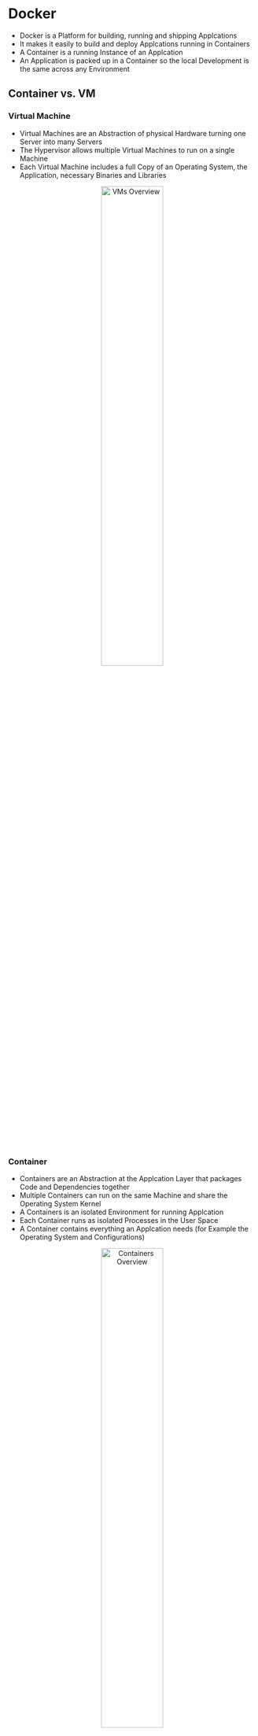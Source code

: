 # Docker

* Docker is a Platform for building, running and shipping Applcations
* It makes it easily to build and deploy Applcations running in Containers
* A Container is a running Instance of an Applcation
* An Application is packed up in a Container so the local Development is the same across any Environment

## Container vs. VM

### Virtual Machine

* Virtual Machines are an Abstraction of physical Hardware turning one Server into many Servers
* The Hypervisor allows multiple Virtual Machines to run on a single Machine
* Each Virtual Machine includes a full Copy of an Operating System, the Application, necessary Binaries and Libraries

<p align="center">
    <img src="https://user-images.githubusercontent.com/29623199/133385406-3a51903c-52ae-4f2a-856a-413d4eab9923.JPG" alt="VMs Overview" width="50%"/>
</P>

### Container

* Containers are an Abstraction at the Applcation Layer that packages Code and Dependencies together
* Multiple Containers can run on the same Machine and share the Operating System Kernel
* A Containers is an isolated Environment for running Applcation
* Each Container runs as isolated Processes in the User Space
* A Container contains everything an Applcation needs (for Example the Operating System and Configurations)

<p align="center">
    <img src="https://user-images.githubusercontent.com/29623199/133127358-9b10c4d4-a74a-4630-9730-b400ad8e3af9.JPG" alt="Containers Overview" width="50%"/>
</P>

## Image

* An Image is a File used to execute Code in a Container
* It contains a Set of Instructions to build a Container
* It contains the Application Code, Libraries, Tools and everything needed to run a Application

### Image Layer

* Layers are used to speed up to pull Images

### Distroless Docker Images

* Distroless Images contain only the Application and its Runtime Dependencies
* They do not contain Package Managers, Shells or any other programs that are to find in a standard Linux Distribution

## Docker Volumes

* Volumes allow Data to be shared between Containers (and Contaienr) and Host
* With Volumes can Data be kept after Containers stopped running
* __bind mount__: A Bind Mount allows the Host to share it own File System with the
  Container ```-v host-path:container:path```
* __volume__: Docker Volume is a Volume which is managed by Docker
* __tmpfs mount__: A Value that is mounted to the RAM

<p align="center">
    <img src="https://user-images.githubusercontent.com/29623199/133401039-0a8f9fee-fb26-4daa-b49a-f0b02e2ae707.JPG" alt="Volumes Overview" width="50%"/>
</P>

## Docker Architecture

* The Docker Architecture follows the Client-Server Approach
* The Client is the used CLI (Terminal) and Server is the Docker Host (Hosting System of Docker)
* The Docker Daemon on the Server is responsible to handle Commands from the Client
* The Docker Daemon fetches Images from local or remote Registries, and stores it on the Server (Hosting System of
  Docker)
* The Docker Daemon runs Containers of downloaded or created Images on the Hosting System of Docker

* The Client communicates with the Docker Daemon via the Unix Socket (/var/run/docker.sock)
* A Unix Socket is an inter-process Communication Mechanism that allows bidirectional Data Exchange between Processes
  running on the same Machine

<p align="center">
    <img src="https://user-images.githubusercontent.com/29623199/133390369-07921d96-69bc-47fd-8909-3f9351d10069.JPG" alt="Docker Architecture" width="50%"/>
</P>

## Docker Registries

* Docker Registries are a Storage and Distribution System for Docker Images
* Images can be pulled or pushed into Docker Registries
* Docker Registries can be public or private
    * Public Registries are aviable for everyone
    * Private Registries are only aviable for the Owners

<p align="center">
    <img src="https://user-images.githubusercontent.com/29623199/133730387-a9315406-0915-42f7-b825-ba06d63ee412.JPG" alt="Docker Registry" width="50%"/>
</P>

## Docker Network

* A Docker Network allows to communicate Containers between eachother
* First a Docker Network it created then it is attached to the Containers
* In Docker Networks, the Cotnainer Name corresponds to the Host Name

<p align="center">
    <img src="https://user-images.githubusercontent.com/29623199/133881078-e5b287e6-f7fe-4531-903a-ca015d7564c4.JPG" alt="Docker Registry" width="50%"/>
</P>

```docker
docker network create my-network
docker network inspect my-network
docker run --name mongo-db -d --network my-network -p 27017:27017 \
    -e MONGO_INITDB_ROOT_USERNAME=username \
    -e MONGO_INITDB_ROOT_PASSWORD=password \
    mongo:4.2
docker run --name mongo-express --network my-network -d -p 8081:8081 \
    -e ME_CONFIG_MONGODB_ADMINUSERNAME=username \
    -e ME_CONFIG_MONGODB_ADMINPASSWORD=password \
    -e ME_CONFIG_MONGODB_SERVER=mongo-db \
    mongo-express:0.54.0
docker logs mongo-express
docker network connect my-network mongo-express
docker network disconnect my-network mongo-express
docker network rm my-network
```

### Network Drivers

* Bridge(default): Bridge Networks are used when Applications run in standalone Containers that need to communicate
* Host: For standalone Containers, remove Network Isolation between the Container and the Docker Host, and use the
  Host’s networking directly
* Overlay: Overlay Networks connect multiple Docker Daemons together and enable Swarm Services to communicate with each
  other
* Macvlan: Macvlan Networks allow to assign a MAC address to a Container, making it appear as a physical Device on the
  Network
* None: For this Container, disable all Networking

## Docker Commands

| Command                                                                           | Description                                                                                                                                                                                    |
| --------------------------------------------------------------------------------- | ---------------------------------------------------------------------------------------------------------------------------------------------------------------------------------------------- |
| docker run IMAGE                                                                  | Starts or creates a new Container from an Image                                                                                                                                                |
| docker start ID                                                                   | Starts a given Container with an ID                                                                                                                                                            |
| docker stop ID                                                                    | Stops a given Container with an ID                                                                                                                                                             |
| docker rm ID                                                                      | Removes a stopped Container with an ID                                                                                                                                                         |
| docker rm -f ID                                                                   | Removes a running Container with an ID                                                                                                                                                         |
|                                                                                   |                                                                                                                                                                                                |
| docker logs ID                                                                    | Shows Logs of the given Container                                                                                                                                                              |
| docker logs ID -f                                                                 | Shows dynamically Logs of the given Container                                                                                                                                                  |
| docker exec ID env                                                                | Gets the Environment Variables of the Container                                                                                                                                                |
| docker exec ID ls                                                                 | Lists Files from Working Directory of the Container                                                                                                                                            |
|                                                                                   |                                                                                                                                                                                                |
| docker run --name name IMAGE                                                      | Names the Cotnainer with the given Name "name"                                                                                                                                                 |
| docker run -p 81:80 IMAGE                                                         | Exposes the Port on the Host to Port 80 inside the Cotnainer                                                                                                                                   |
| docker run -d IMAGE                                                               | Runs the Container in Background and prints its ID                                                                                                                                             |
|                                                                                   |                                                                                                                                                                                                |
| docker image ls                                                                   | Show all downloaded or created Images                                                                                                                                                          |
| docker image rm IMAGE                                                             | Deletes downloaded or created Image with Image Name                                                                                                                                            |
| docker pull IMAGE                                                                 | Pulls an Image from the Repository                                                                                                                                                             |
| docker image inspect IMAGE                                                        | Inspects an downloaded or created Image                                                                                                                                                        |
|                                                                                   |                                                                                                                                                                                                |
| docker exec -it ID sh                                                             | Runs the Default Shell in a Container in interactive Mode (Allows to execute Commands to Container from the Terminal)                                                                          |
| docker run -v $PWD:/tmp bash bash -c "echo foo > tmp/bar.txt && cat /tmp/bar.txt" | Creates a Volume in the Working Directory (PWD - Print Working Directory), then creates a File "bar.txt" with Input "foo" in the mounted Directory, after prints the Input of the created File |
|                                                                                   |                                                                                                                                                                                                |
| docker volume ls                                                                  | Lists all Volumes that are managed by Docker                                                                                                                                                   |
| docker volume create vol1                                                         | Creates a Volume that is managed by Docker with Name "vol1"                                                                                                                                    |
| docker volume inspect vol1                                                        | Inspect a Volume that is managed by Docker with Name "vol1"                                                                                                                                    |
| docker run -v vol1:/tmp bash                                                      | Creates a Container that is using the Volume "vol1" which is managed by Docker                                                                                                                 |
| docker volume rm vol1                                                             | Deletes unused Volume with Name "vol1" which si managed by Docker                                                                                                                              |
|                                                                                   |                                                                                                                                                                                                |
| docker tag bash:latest bash:1                                                     | Creates a new Image from Image "bash:latest" with Tag "1"                                                                                                                                      |
| docker run bash-v1 -d bash:1                                                      | Runs a Container from the Image with Tag "1"                                                                                                                                                   |

## Dockerfile

* A Dockerfile is a Set of Commands used to assemble a (Docker) Image

```docker
FROM nginx
COPY . /tmp
```

* Setting the Base Image "nginx" and copy all Files from the Source (current Directory) inside the Container "/tmp"

```docker
docker build ./Dockerfile -t customImage
docker run --name customName -d customImage
```

* Builds a Docker Image from the given Dockerfile
* Runs a Container from a given Image |Command|Description| ||| |docker run -w /src -v $PWD:/src --rm node npm init
  --yes|Creates a Container with the Working Directory "/src" and mount the current Fiels from the Host inside the
  Container - Also execute the Command "npm init --yes" after the Container with Image "node" have started - After
  stopping the Container it will be automatically removed| |docker run -w /src -v $PWD:/src --rm node npm install --save
  express|Runs the Container, and install the NPM Package "express"|

* Same Commands as a Dockerfile:

```docker
FROM node
WORKDIR /src
ADD . .
RUN npm install
CMD["node", "server.js"]
```

```docker
docker build ./Dockerfile -t express-image
docker run --name express-image -p 3000:3000 -d express-image
```

* __ADD__: Adds all Fiels from current Host Folder to the Working Directory
* __RUN__: Executes the initial Command "npm install" with the given package.json (Package.json was copied by the
  Command "ADD")
* __CMD__: Executes the Command "node server.js" to Start the Express Server (Dependencies were installed by initial
  Command "npm install")

## Docker Compose

* Docker Compose is a Tool defining and running Multi-Container Docker Applications using a YAML File

```yaml
services:
  mongo:
    image: mongo:5.0.1
    container_name: mongo-db
    ports:
      - 27017:27017
    environment:
      - MONGO_INITDB_ROOT_USERNAME=username
      - MONGO_INITDB_ROOT_PASSWORD=password
    networks:
      - my-network
    volumes:
      - data:/data
  mongo-express:
    image: mongo-express:0.54.0
    container_name: mongo-express
    ports:
      - 8081:8081
    environment:
      - ME_CONFIG_MONGODB_ADMINUSERNAME=username
      - ME_CONFIG_MONGODB_ADMINPASSWORD=password
      - ME_CONFIG_MONGODB_SERVER=mongo-db
    depends_on:
      - mongo-db
    restart: always
    networks:
      - my-network

networks:
  mongo:
    name: my-network

volumes:
  data: { }
```

* Working with Docker Compose:

```docker
docker compose -f docker-compose.yaml up -d
docker volume ls
docker compose ps
docker compose ls
docker compose stop
docker compose start
docker compose down
```

## Docker Scan

* Docker Scan is a Tool to scan Images for Vulnerabilities
* It is using the Tool Snyk which find and fix Security Vulnerabilities

```docker
docker scan node
```